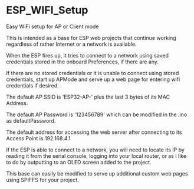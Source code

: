 # ESP_WIFI_Setup
Easy WiFi setup for AP or Client mode

This is intended  as a base for ESP web projects that continue working regardless of rather Internet or a network is available.

When the ESP fires up, it tries to connect to a network using saved credentials stored in the onboard Preferences, if there are any.

If there are no stored credentials or it is unable to connect using stored credentials, start up APMode and serve up a web page for entering wifi credentials if desired.

The default AP SSID is 'ESP32-AP-' plus the last 3 bytes of its MAC Address.

The default AP Password is '123456789' which can be modified in the .ino as defaultPassword.

The default address for accessing the web server after connecting to its Access Point is 192.168.4.1

If the ESP is able to connect to a network, you will need to locate its IP by reading it from the serial console, logging into your local router, or as I like to do by outputting to an OLED screen added to the project.

This base can easily be modified to serve up additional custom web pages using SPIFFS for your project.






